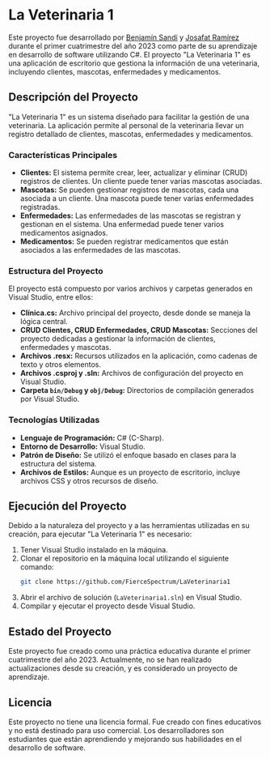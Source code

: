# La Veterinaria 1

Este proyecto fue desarrollado por [Benjamín Sandí](https://github.com/FierceSpectrum) y [Josafat Ramírez](https://github.com/Josafath17) durante el primer cuatrimestre del año 2023 como parte de su aprendizaje en desarrollo de software utilizando C#. El proyecto "La Veterinaria 1" es una aplicación de escritorio que gestiona la información de una veterinaria, incluyendo clientes, mascotas, enfermedades y medicamentos.

## Descripción del Proyecto

"La Veterinaria 1" es un sistema diseñado para facilitar la gestión de una veterinaria. La aplicación permite al personal de la veterinaria llevar un registro detallado de clientes, mascotas, enfermedades y medicamentos.

### Características Principales

- **Clientes:** El sistema permite crear, leer, actualizar y eliminar (CRUD) registros de clientes. Un cliente puede tener varias mascotas asociadas.
- **Mascotas:** Se pueden gestionar registros de mascotas, cada una asociada a un cliente. Una mascota puede tener varias enfermedades registradas.
- **Enfermedades:** Las enfermedades de las mascotas se registran y gestionan en el sistema. Una enfermedad puede tener varios medicamentos asignados.
- **Medicamentos:** Se pueden registrar medicamentos que están asociados a las enfermedades de las mascotas.
  
### Estructura del Proyecto

El proyecto está compuesto por varios archivos y carpetas generados en Visual Studio, entre ellos:

- **Clínica.cs:** Archivo principal del proyecto, desde donde se maneja la lógica central.
- **CRUD Clientes, CRUD Enfermedades, CRUD Mascotas:** Secciones del proyecto dedicadas a gestionar la información de clientes, enfermedades y mascotas.
- **Archivos .resx:** Recursos utilizados en la aplicación, como cadenas de texto y otros elementos.
- **Archivos .csproj y .sln:** Archivos de configuración del proyecto en Visual Studio.
- **Carpeta `bin/Debug` y `obj/Debug`:** Directorios de compilación generados por Visual Studio.

### Tecnologías Utilizadas

- **Lenguaje de Programación:** C# (C-Sharp).
- **Entorno de Desarrollo:** Visual Studio.
- **Patrón de Diseño:** Se utilizó el enfoque basado en clases para la estructura del sistema.
- **Archivos de Estilos:** Aunque es un proyecto de escritorio, incluye archivos CSS y otros recursos de diseño.

## Ejecución del Proyecto

Debido a la naturaleza del proyecto y a las herramientas utilizadas en su creación, para ejecutar "La Veterinaria 1" es necesario:

1. Tener Visual Studio instalado en la máquina.
2. Clonar el repositorio en la máquina local utilizando el siguiente comando:
    ```bash
    git clone https://github.com/FierceSpectrum/LaVeterinaria1
    ```
3. Abrir el archivo de solución (`LaVeterinaria1.sln`) en Visual Studio.
4. Compilar y ejecutar el proyecto desde Visual Studio.

## Estado del Proyecto

Este proyecto fue creado como una práctica educativa durante el primer cuatrimestre del año 2023. Actualmente, no se han realizado actualizaciones desde su creación, y es considerado un proyecto de aprendizaje.

## Licencia

Este proyecto no tiene una licencia formal. Fue creado con fines educativos y no está destinado para uso comercial. Los desarrolladores son estudiantes que están aprendiendo y mejorando sus habilidades en el desarrollo de software.

